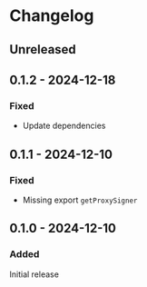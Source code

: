 # Changelog

## Unreleased

## 0.1.2 - 2024-12-18

### Fixed

- Update dependencies

## 0.1.1 - 2024-12-10

### Fixed

- Missing export `getProxySigner`

## 0.1.0 - 2024-12-10

### Added

Initial release
